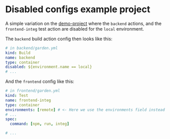 # Disabled configs example project

A simple variation on the [demo-project](https://github.com/garden-io/garden/blob/main/examples/demo-project/README.md) where the `backend` actions, and the `frontend-integ` test action are disabled for the `local` environment.

The `backend` build action config then looks like this:

```yaml
# in backend/garden.yml
kind: Build
name: backend
type: container
disabled: ${environment.name == local}
# ...
```

And the `frontend` config like this:

```yaml
# in frontend/garden.yml
kind: Test
name: frontend-integ
type: container
environments: [remote] # <- Here we use the environments field instead of the expression above
# ...
spec:
  command: [npm, run, integ]

# ...
```
